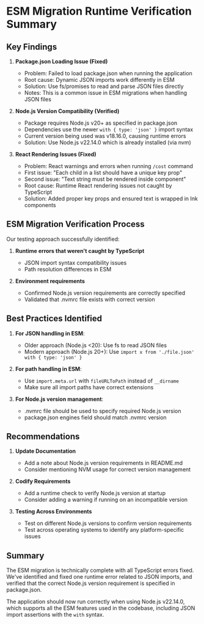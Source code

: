 # ESM Migration Runtime Verification Summary

## Key Findings

1. **Package.json Loading Issue (Fixed)**
   - Problem: Failed to load package.json when running the application
   - Root cause: Dynamic JSON imports work differently in ESM
   - Solution: Use fs/promises to read and parse JSON files directly
   - Notes: This is a common issue in ESM migrations when handling JSON files

2. **Node.js Version Compatibility (Verified)**
   - Package requires Node.js v20+ as specified in package.json
   - Dependencies use the newer `with { type: 'json' }` import syntax
   - Current version being used was v18.16.0, causing runtime errors
   - Solution: Use Node.js v22.14.0 which is already installed (via nvm)

3. **React Rendering Issues (Fixed)**
   - Problem: React warnings and errors when running `/cost` command
   - First issue: "Each child in a list should have a unique key prop"
   - Second issue: "Text string must be rendered inside <Text> component"
   - Root cause: Runtime React rendering issues not caught by TypeScript
   - Solution: Added proper key props and ensured text is wrapped in Ink <Text> components

## ESM Migration Verification Process

Our testing approach successfully identified:

1. **Runtime errors that weren't caught by TypeScript** 
   - JSON import syntax compatibility issues
   - Path resolution differences in ESM

2. **Environment requirements**
   - Confirmed Node.js version requirements are correctly specified
   - Validated that .nvmrc file exists with correct version

## Best Practices Identified

1. **For JSON handling in ESM**:
   - Older approach (Node.js <20): Use fs to read JSON files
   - Modern approach (Node.js 20+): Use `import x from './file.json' with { type: 'json' }`

2. **For path handling in ESM**:
   - Use `import.meta.url` with `fileURLToPath` instead of `__dirname`
   - Make sure all import paths have correct extensions

3. **For Node.js version management**:
   - .nvmrc file should be used to specify required Node.js version
   - package.json engines field should match .nvmrc version

## Recommendations

1. **Update Documentation**
   - Add a note about Node.js version requirements in README.md
   - Consider mentioning NVM usage for correct version management

2. **Codify Requirements**
   - Add a runtime check to verify Node.js version at startup
   - Consider adding a warning if running on an incompatible version

3. **Testing Across Environments**
   - Test on different Node.js versions to confirm version requirements
   - Test across operating systems to identify any platform-specific issues

## Summary

The ESM migration is technically complete with all TypeScript errors fixed. We've identified and fixed one runtime error related to JSON imports, and verified that the correct Node.js version requirement is specified in package.json.

The application should now run correctly when using Node.js v22.14.0, which supports all the ESM features used in the codebase, including JSON import assertions with the `with` syntax.
